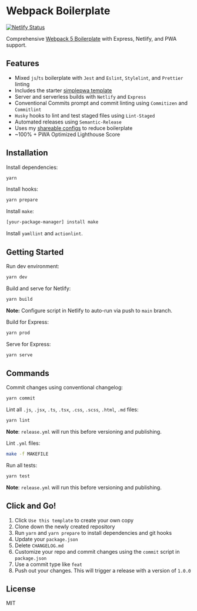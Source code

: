 # Webpack Boilerplate

[![Netlify Status](https://api.netlify.com/api/v1/badges/0025207c-743d-4b37-b24e-9b67b3489f48/deploy-status)](https://app.netlify.com/sites/waldronmatt-webpack-boilerplate/deploys)

Comprehensive [Webpack 5 Boilerplate](https://waldronmatt-webpack-boilerplate.netlify.app/) with Express, Netlify, and PWA support.

## Features

- Mixed `js`/`ts` boilerplate with `Jest` and `Eslint`, `Stylelint`, and `Prettier` linting
- Includes the starter [simplepwa template](https://github.com/nikkifurls/simplepwa)
- Server and serverless builds with `Netlify` and `Express`
- Conventional Commits prompt and commit linting using `Commitizen` and `Commitlint`
- `Husky` hooks to lint and test staged files using `Lint-Staged`
- Automated releases using `Semantic-Release`
- Uses my [shareable configs](https://github.com/waldronmatt/shareable-configs) to reduce boilerplate
- ~100% + PWA Optimized Lighthouse Score

## Installation

Install dependencies:

```bash
yarn
```

Install hooks:

```bash
yarn prepare
```

Install `make`:

```bash
[your-package-manager] install make
```

Install `yamllint` and `actionlint`.

## Getting Started

Run dev environment:

```bash
yarn dev
```

Build and serve for Netlify:

```bash
yarn build
```

**Note:** Configure script in Netlify to auto-run via push to `main` branch.

Build for Express:

```bash
yarn prod
```

Serve for Express:

```bash
yarn serve
```

## Commands

Commit changes using conventional changelog:

```bash
yarn commit
```

Lint all `.js`, `.jsx`, `.ts`, `.tsx`, `.css`, `.scss`, `.html`, `.md` files:

```bash
yarn lint
```

**Note**: `release.yml` will run this before versioning and publishing.

Lint `.yml` files:

```bash
make -f MAKEFILE
```

Run all tests:

```bash
yarn test
```

**Note**: `release.yml` will run this before versioning and publishing.

## Click and Go!

1. Click `Use this template` to create your own copy
2. Clone down the newly created repository
3. Run `yarn` and `yarn prepare` to install dependencies and git hooks
4. Update your `package.json`
5. Delete `CHANGELOG.md`
6. Customize your repo and commit changes using the `commit` script in `package.json`
7. Use a commit type like `feat`
8. Push out your changes. This will trigger a release with a version of `1.0.0`

## License

MIT
